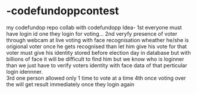 # -codefundoppcontest
my codefundop repo
collab with codefundopp
Idea-
  1st everyone must have login id one they login for voting...
  2nd veryfy presence of voter through webcam at live voting with face recognisation wheather he/she is origional voter once he gets recognised than let him give his vote for that voter must give his identity stored before election day in database but with billions of face it will be difficult to find him but we know who is loginner than we just have to verify voters identity with face data of that perticular login idennner.  
  3rd one person allowed only 1 time to vote at a time 
  4th once voting over the will get result immediately once they  login again
